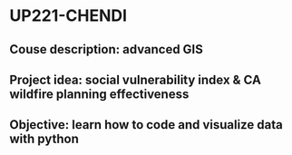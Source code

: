 # UP221-CHENDI
## Couse description: advanced GIS
## Project idea: social vulnerability index & CA wildfire planning effectiveness
## Objective: learn how to code and visualize data with python
